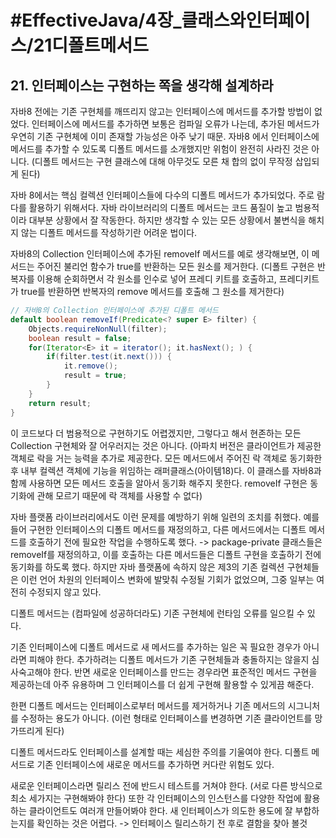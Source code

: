 # #EffectiveJava/4장_클래스와인터페이스/21디폴트메서드

## 21. 인터페이스는 구현하는 쪽을 생각해 설계하라

자바8 전에는 기존 구현체를 깨뜨리지 않고는 인터페이스에 메서드를 추가할 방법이 없었다. 인터페이스에 메서드를 추가하면 보통은 컴파일 오류가 나는데, 추가된 메서드가 우연히 기존 구현체에 이미 존재할 가능성은 아주 낮기 때문. 자바8 에서 인터페이스에 메서드를 추가할 수 있도록 디폴트 메서드를 소개했지만 위험이 완전히 사라진 것은 아니다.
(디폴트 메서드는 구현 클래스에 대해 아무것도 모른 채 합의 없이 무작정 삽입되게 된다)

자바 8에서는 핵심 컬렉션 인터페이스들에 다수의 디폴트 메서드가 추가되었다. 주로 람다를 활용하기 위해서다. 자바 라이브러리의 디폴트 메서드는 코드 품질이 높고 범용적이라 대부분 상황에서 잘 작동한다. 하지만 생각할 수 있는 모든 상황에서 불변식을 해치지 않는 디폴트 메서드를 작성하기란 어려운 법이다.

자바8의 Collection 인터페이스에 추가된 removeIf 메서드를 예로 생각해보면, 이 메서드는 주어진 불리언 함수가 true를 반환하는 모든 원소를 제거한다. (디폴트 구현은 반복자를 이용해 순회하면서 각 원소를 인수로 넣어 프레디 키트를 호출하고, 프레디키트가 true를 반환하면 반복자의 remove 메서드를 호출해 그 원소를 제거한다)

```java
// 자바8의 Collection 인터페이스에 추가된 디폴트 메서드
default boolean removeIf(Predicate<? super E> filter) {
	Objects.requireNonNull(filter);
	boolean result = false;
	for(Iterator<E> it = iterator(); it.hasNext(); ) {
		if(filter.test(it.next())) {
			it.remove();
			result = true;
		}
	}
	return result;
}
```

이 코드보다 더 범용적으로 구현하기도 어렵겠지만, 그렇다고 해서 현존하는 모든 Collection 구현체와 잘 어우러지는 것은 아니다. (아파치 버전은 클라이언트가 제공한 객체로 락을 거는 능력을 추가로 제공한다. 모든 메서드에서 주어진 락 객체로 동기화한 후 내부 컬렉션 객체에 기능을 위임하는 래퍼클래스(아이템18)다. 이 클래스를 자바8과 함께 사용하면 모든 메서드 호출을 알아서 동기화 해주지 못한다. removeIf 구현은 동기화에 관해 모르기 때문에 락 객체를 사용할 수 없다)

자바 플랫폼 라이브러리에서도 이런 문제를 예방하기 위해 일련의 조치를 취했다. 예를 들어 구현한 인터페이스의 디폴트 메서드를 재정의하고, 다른 메서드에서는 디폴트 메서드를 호출하기 전에 필요한 작업을 수행하도록 했다. 
-> package-private 클래스들은 removeIf를 재정의하고, 이를 호출하는 다른 메서드들은 디폴트 구현을 호출하기 전에 동기화를 하도록 했다. 하지만 자바 플랫폼에 속하지 않은 제3의 기존 컬렉션 구현체들은 이런 언어 차원의 인터페이스 변화에 발맞춰 수정될 기회가 없었으며, 그중 일부는 여전히 수정되지 않고 있다.

디폴트 메서드는 (컴파일에 성공하더라도) 기존 구현체에 런타임 오류를 일으킬 수 있다. 

기존 인터페이스에 디폴트 메서드로 새 메서드를 추가하는 일은 꼭 필요한 경우가 아니라면 피해야 한다. 추가하려는 디폴트 메서드가 기존 구현체들과 충돌하지는 않을지 심사숙고해야 한다. 반면 새로운 인터페이스를 만드는 경우라면 표준적인 메서드 구현을 제공하는데 아주 유용하며 그 인터페이스를 더 쉽게 구현해 활용할 수 있게끔 해준다.

한편 디폴트 메서드는 인터페이스로부터 메서드를 제거하거나 기존 메서드의 시그니처를 수정하는 용도가 아니다. (이런 형태로 인터페이스를 변경하면 기존 클라이언트를 망가뜨리게 된다) 

디폴트 메서드라도 인터페이스를 설계할 때는 세심한 주의를 기울여야 한다. 디폴트 메서드로 기존 인터페이스에 새로운 메서드를 추가하면 커다란 위험도 있다. 


새로운 인터페이스라면 릴리스 전에 반드시 테스트를 거쳐야 한다. (서로 다른 방식으로 최소 세가지는 구현해봐야 한다) 또한 각 인터페이스의 인스턴스를 다양한 작업에 활용하는 클라이언트도 여러개 만들어봐야 한다. 새 인터페이스가 의도한 용도에 잘 부합하는지를 확인하는 것은 어렵다. 
-> 인터페이스 릴리스하기 전 후로 결함을 찾아 볼것




